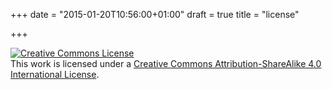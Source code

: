+++
date = "2015-01-20T10:56:00+01:00"
draft = true
title = "license"

+++

<a rel="license"
   href="http://creativecommons.org/licenses/by-sa/4.0/">
<img alt="Creative Commons License" style="border-width:0"
     src="https://i.creativecommons.org/l/by-sa/4.0/88x31.png"/></a>
<br/>This work is licensed under a <a rel="license"
href="http://creativecommons.org/licenses/by-sa/4.0/">Creative Commons
Attribution-ShareAlike 4.0 International License</a>.
